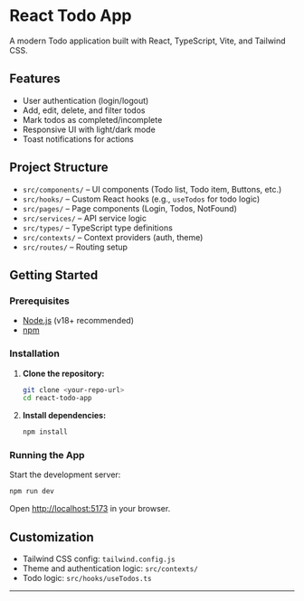 # React Todo App

A modern Todo application built with React, TypeScript, Vite, and Tailwind CSS.

## Features

- User authentication (login/logout)
- Add, edit, delete, and filter todos
- Mark todos as completed/incomplete
- Responsive UI with light/dark mode
- Toast notifications for actions

## Project Structure

- `src/components/` – UI components (Todo list, Todo item, Buttons, etc.)
- `src/hooks/` – Custom React hooks (e.g., `useTodos` for todo logic)
- `src/pages/` – Page components (Login, Todos, NotFound)
- `src/services/` – API service logic
- `src/types/` – TypeScript type definitions
- `src/contexts/` – Context providers (auth, theme)
- `src/routes/` – Routing setup

## Getting Started

### Prerequisites

- [Node.js](https://nodejs.org/) (v18+ recommended)
- [npm](https://www.npmjs.com/)

### Installation

1. **Clone the repository:**
   ```sh
   git clone <your-repo-url>
   cd react-todo-app
   ```

2. **Install dependencies:**
   ```sh
   npm install
   ```

### Running the App

Start the development server:

```sh
npm run dev
```

Open [http://localhost:5173](http://localhost:5173) in your browser.


## Customization

- Tailwind CSS config: `tailwind.config.js`
- Theme and authentication logic: `src/contexts/`
- Todo logic: `src/hooks/useTodos.ts`

---